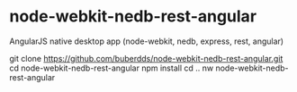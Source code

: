 node-webkit-nedb-rest-angular
=============================

AngularJS native desktop app (node-webkit, nedb, express, rest, angular)

git clone https://github.com/buberdds/node-webkit-nedb-rest-angular.git
cd node-webkit-nedb-rest-angular
npm install
cd ..
nw node-webkit-nedb-rest-angular